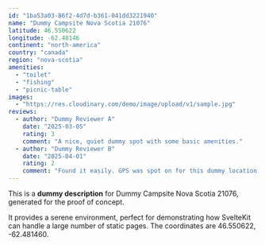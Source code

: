 ```yaml
---
id: "1ba53a03-86f2-4d7d-b361-041dd3221940"
name: "Dummy Campsite Nova Scotia 21076"
latitude: 46.550622
longitude: -62.48146
continent: "north-america"
country: "canada"
region: "nova-scotia"
amenities:
  - "toilet"
  - "fishing"
  - "picnic-table"
images:
  - "https://res.cloudinary.com/demo/image/upload/v1/sample.jpg"
reviews:
  - author: "Dummy Reviewer A"
    date: "2025-03-05"
    rating: 3
    comment: "A nice, quiet dummy spot with some basic amenities."
  - author: "Dummy Reviewer B"
    date: "2025-04-01"
    rating: 2
    comment: "Found it easily. GPS was spot on for this dummy location."
---
```


This is a **dummy description** for Dummy Campsite Nova Scotia 21076, generated for the proof of concept.

It provides a serene environment, perfect for demonstrating how SvelteKit can handle a large number of static pages. The coordinates are 46.550622, -62.481460.
